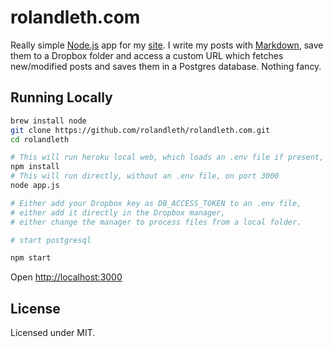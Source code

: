 # rolandleth.com

Really simple [Node.js](http://www.nodejs.org/) app for my [site](https://rolandleth.com). I write my posts with [Markdown](http://daringfireball.net/projects/markdown/), save them to a Dropbox folder and access a custom URL which fetches new/modified posts and saves them in a Postgres database. Nothing fancy.

## Running Locally

```bash
brew install node
git clone https://github.com/rolandleth/rolandleth.com.git
cd rolandleth

# This will run heroku local web, which loads an .env file if present, on port 5000
npm install
# This will run directly, without an .env file, on port 3000
node app.js

# Either add your Dropbox key as DB_ACCESS_TOKEN to an .env file,
# either add it directly in the Dropbox manager,
# either change the manager to process files from a local folder.

# start postgresql

npm start
```

Open [http://localhost:3000](http://localhost:3000)

## License
Licensed under MIT.
